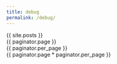 ```yaml
---
title: debug
permalink: /debug/
---
```



{{ site.posts }}<br />
{{ paginator.page }}<br />
{{ paginator.per_page }}<br />
{{ paginator.page * paginator.per_page }}<br />
